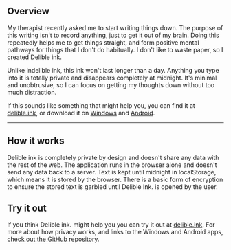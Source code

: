 ## Overview

My therapist recently asked me to start writing things down. The purpose of this writing isn't to record anything, just to get it out of my brain. Doing this repeatedly helps me to get things straight, and form positive mental pathways for things that I don't do habitually. I don't like to waste paper, so I created Delible ink.

Unlike indelible ink, this ink won't last longer than a day. Anything you type into it is totally private and disappears completely at midnight. It's minimal and unobtrusive, so I can focus on getting my thoughts down without too much distraction.

If this sounds like something that might help you, you can find it at [delible.ink](https://delible.ink/), or download it on [Windows](https://apps.microsoft.com/detail/9mxbbnkn1t9x?hl=en-gb&gl=US) and [Android](https://play.google.com/store/apps/details?id=ink.delible.twa).

----

## How it works

Delible ink is completely private by design and doesn't share any data with the rest of the web. The application runs in the browser alone and doesn't send any data back to a server. Text is kept until midnight in localStorage, which means it is stored by the browser. There is a basic form of encryption to ensure the stored text is garbled until Delible Ink. is opened by the user.

## Try it out

If you think Delible ink. might help you you can try it out at [delible.ink](https://delible.ink). For more about how privacy works, and links to the Windows and Android apps, [check out the GitHub repository](https://github.com/jrmedd/delible).